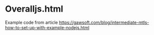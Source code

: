 # Overalljs.html
Example code from article https://gawsoft.com/blog/intermediate-mtls-how-to-set-up-with-example-nodejs.html